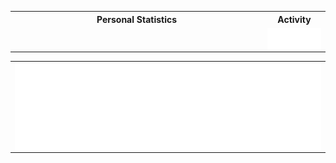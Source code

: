 <table>

  <tr>
    <th>Personal Statistics</th>
    <th>Activity</th>
  </tr>
        <td>
  <img align="left" width="390" alt="" src="/obsh.svg">

</td>
    <td>

  <img align="right" width="440" alt="" src="/main_two.svg">

</td>
  
</table> 
<table style="width:100%">

 <td colspan='2'>
<img align='center' width="" src="/speed.svg" alt="Metrics" >
</td>
</table>
